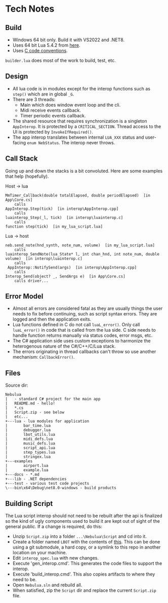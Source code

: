 # Tech Notes

## Build

- Windows 64 bit only. Build it with VS2022 and .NET8.
- Uses 64 bit Lua 5.4.2 from [here](https://luabinaries.sourceforge.net/download.html).
- Uses [C code conventions](https://github.com/cepthomas/c_bag_of_tricks/blob/master/conventions.md).

`builder.lua` does most of the work to build, test, etc.


## Design

- All lua code is in modules except for the interop functions such as `step()` which are in global `_G`.
- There are 3 threads:
    - Main which does window event loop and the cli.
    - Midi receive events callback.
    - Timer periodic events callback.
- The shared resource that requires synchronization is a singleton `AppInterop`. It is protected by a 
  `CRITICAL_SECTION`. Thread access to the UI is protected by `InvokeIfRequired()`.
- The app interop translates between internal `LUA_XXX` status and user-facing `enum NebStatus`.
  The interop never throws.

## Call Stack

Going up and down the stacks is a bit convoluted. Here are some examples that help (hopefully).

Host -> lua
```
MmTimer_Callback(double totalElapsed, double periodElapsed)  [in App\Core.cs]
    calls
AppInterop.Step(tick)  [in interop\AppInterop.cpp]
    calls
luainterop_Step(_l, tick)  [in interop\luainterop.c]
    calls
function step(tick)  [in my_lua_script.lua]
```

Lua -> host
```
neb.send_note(hnd_synth, note_num, volume)  [in my_lua_script.lua]
    calls
luainterop_SendNote(lua_State* l, int chan_hnd, int note_num, double volume)  [in interop\luainterop.c]
    calls
 AppInterop::NotifySend(args)  [in interop\AppInterop.cpp]
    calls
Interop_Send(object? _, SendArgs e)  [in App\Core.cs]
    calls driver...
```

## Error Model

- Almost all errors are considered fatal as they are usually things the user needs to fix before continuing,
  such as script syntax errors. They are logged and then the application exits.
- Lua functions defined in C do not call `luaL_error()`. Only call `luaL_error()` in code that is called from
  the lua side. C side needs to handle function returns manually via status codes, error msgs, etc.
- The C# application side uses custom exceptions to harmonize the heterogenous nature of the C#/C++/C/Lua stack.
- The errors originating in thread callbacks can't throw so use another mechanism: `CallbackError()`.

## Files

Source dir:
```
Nebulua
|   - standard C# project for the main app
|   README.md - hello!
|   *.cs
|   Script.zip - see below
|   etc...
+---lua - lua modules for application
|       bar_time.lua
|       debugger.lua
|       lbot_utils.lua
|       midi_defs.lua
|       music_defs.lua
|       script_api.lua
|       step_types.lua
|       stringex.lua
+---examples
|       airport.lua
|       example.lua
+---docs - *.md
+---lib - .NET dependencies
+---test - various test code projects
\---bin\x64\Debug\net8.0-windows - build products
```


## Building Script

The Lua script interop should not need to be rebuilt after the api is finalized so the kind of ugly components
used to build it are kept out of sight of the general public. If a change is required, do this:

- Unzip `Script.zip` into a folder `...\Nebulua\Script` and cd into it.
- Create a folder named `LBOT` with the contents of [this](https://github.com/cepthomas/LuaBagOfTricks). This can
  be done using a git submodule, a hard copy, or a symlink to this repo in another location on your machine.
- Edit `interop_spec.lua` with new changes.
- Execute 'gen_interop.cmd'. This generates the code files to support the interop.
- Execute 'build_interop.cmd'. This also copies artifacts to where they need to be.
- Open `Nebulua.sln` and rebuild all.
- When satisfied, zip the `Script` dir and replace the current `Script.zip` file.
